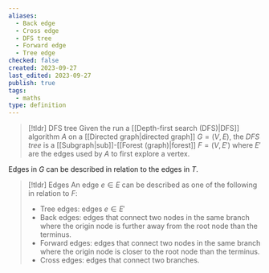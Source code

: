 ```yaml
---
aliases:
  - Back edge
  - Cross edge
  - DFS tree
  - Forward edge
  - Tree edge
checked: false
created: 2023-09-27
last_edited: 2023-09-27
publish: true
tags:
  - maths
type: definition
---
```

> [!tldr] DFS tree
> Given the run a [[Depth-first search (DFS)|DFS]] algorithm $A$ on a [[Directed graph|directed graph]] $G = (V,E)$, the *DFS tree* is a [[Subgraph|sub]]-[[Forest (graph)|forest]] $F = (V,E')$ where $E'$ are the edges used by $A$ to first explore a vertex.

Edges in $G$ can be described in relation to the edges in $T$.

>[!tldr] Edges
>An edge $e \in E$ can be described as one of the following in relation to $F$:
>- Tree edges: edges $e \in E'$
>- Back edges: edges that connect two nodes in the same branch where the origin node is further away from the root node than the terminus.
>- Forward edges: edges that connect two nodes in the same branch where the origin node is closer to the root node than the terminus.
>- Cross edges: edges that connect two branches.

